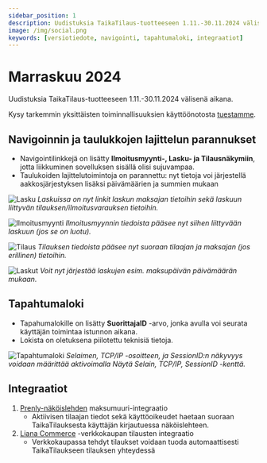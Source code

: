 ```yaml
---
sidebar_position: 1
description: Uudistuksia TaikaTilaus-tuotteeseen 1.11.-30.11.2024 välisenä aikana
image: /img/social.png
keywords: [versiotiedote, navigointi, tapahtumaloki, integraatiot]
---
```


# Marraskuu 2024

Uudistuksia TaikaTilaus-tuotteeseen 1.11.-30.11.2024 välisenä aikana.

Kysy tarkemmin yksittäisten toiminnallisuuksien käyttöönotosta [tuestamme](https://taikatilaus.freshdesk.com/).

## Navigoinnin ja taulukkojen lajittelun parannukset

- Navigointilinkkejä on lisätty **Ilmoitusmyynti-, Lasku- ja Tilausnäkymiin**, jotta liikkuminen sovelluksen sisällä olisi sujuvampaa.
- Taulukoiden lajittelutoimintoja on parannettu: nyt tietoja voi järjestellä aakkosjärjestyksen lisäksi päivämäärien ja summien mukaan

![Lasku](/img/versiotiedotteet/lasku-hyper.png)
*Laskuissa on nyt linkit laskun maksajan tietoihin sekä laskuun liittyvän tilauksen/ilmoitusvarauksen tietoihin.*

![Ilmoitusmyynti](/img/versiotiedotteet/myynti-hyper.png)
*Ilmoitusmyynnin tiedoista pääsee nyt siihen liittyvään laskuun (jos se on luotu).*

![Tilaus](/img/versiotiedotteet/tilaus-hyper.png)
*Tilauksen tiedoista pääsee nyt suoraan tilaajan ja maksajan (jos erillinen) tietoihin.*

![Laskut](/img/versiotiedotteet/lasku-kronologinen.png)
*Voit nyt järjestää laskujen esim. maksupäivän päivämäärän mukaan.*

## Tapahtumaloki

- Tapahumalokille on lisätty **SuorittajaID** -arvo, jonka avulla voi seurata käyttäjän toimintaa istunnon aikana.
- Lokista on oletuksena piilotettu teknisiä tietoja.

![Tapahtumaloki](/img/ohjeet/loki2.png)
*Selaimen, TCP/IP -osoitteen, ja SessionID:n näkyvyys voidaan määrittää aktivoimalla Näytä Selain, TCP/IP, SessionID -kenttä.*

## Integraatiot

1.  [Prenly-näköislehden](https://www.prenly.com/) maksumuuri-integraatio
    - Aktiivisen tilaajan tiedot sekä käyttöoikeudet haetaan suoraan TaikaTilauksesta käyttäjän kirjautuessa näköislehteen.
2.  [Liana Commerce](https://www.lianatech.com/solutions/websites-and-commerce/commerce.html) -verkkokaupan tilausten integraatio
    -  Verkkokaupassa tehdyt tilaukset voidaan tuoda automaattisesti TaikaTilaukseen tilauksen yhteydessä

<!-- ## Maksetun tilauksen palautuksen automaattinen tiliöinti 

Ohjelmaan on lisätty **Maksetun tilauksen katkaisu** -toiminto, jonka avulla voi katkaista maksetun tilauksen ja tehdä automaattisesti laskulle merkinnän palautuksesta (HUOM! TaikaTilauksen kautta ei liiku rahaa! Rahan palautus pitää tehdä kirjanpitonne kautta. Palautuksen tiliöinti tehdään kirjanpidon raportteja varten!). Maksetun tilauksen katkaisu -ominaisuudesta voi siirtää palautuksen myös [saldoksi](https://support.taikatilaus.fi/docs/ohjeet/yleiset_ominaisuudet/lasku#saldon-siirt%C3%A4minen-asiakkaalle-maksetusta-laskusta), jos teillä on saldo-ominaisuus käytössä.-->